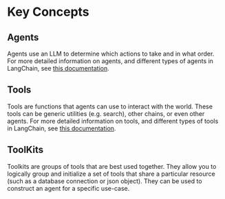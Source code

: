 # Key Concepts

## Agents

Agents use an LLM to determine which actions to take and in what order.
For more detailed information on agents, and different types of agents in LangChain, see [this documentation](agents.md).

## Tools

Tools are functions that agents can use to interact with the world.
These tools can be generic utilities (e.g. search), other chains, or even other agents.
For more detailed information on tools, and different types of tools in LangChain, see [this documentation](tools.md).

## ToolKits

Toolkits are groups of tools that are best used together.
They allow you to logically group and initialize a set of tools that share a particular resource (such as a database connection or json object).
They can be used to construct an agent for a specific use-case.
